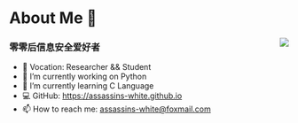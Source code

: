 # About Me 👋

<img align="right" src="https://github-readme-stats.vercel.app/api?username=Assassins-white&count_private=true&show_icons=true&hide=prs&theme=radical" />

### 零零后信息安全爱好者

- 📖 Vocation: Researcher && Student          
- 🔭 I’m currently working on Python
- 🌱 I’m currently learning C Language
- 💻 GitHub: https://assassins-white.github.io
- 📫 How to reach me: assassins-white@foxmail.com
